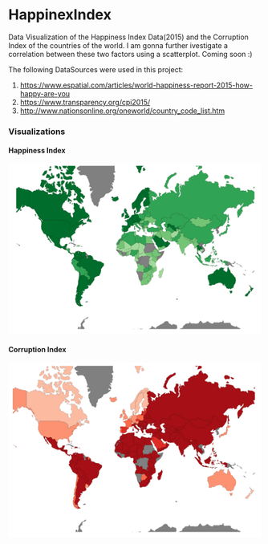# HappinexIndex

Data Visualization of the Happiness Index Data(2015) and the Corruption Index of the countries of the world.
I am gonna further ivestigate a correlation between these two factors using a scatterplot. Coming soon :)

The following DataSources were used in this project: 

1. https://www.espatial.com/articles/world-happiness-report-2015-how-happy-are-you
2. https://www.transparency.org/cpi2015/
3. http://www.nationsonline.org/oneworld/country_code_list.htm


### Visualizations

#### Happiness Index
![ScreenShot](https://github.com/AishPratap/HappinexIndex/blob/master/Resources/HappinessIndex.png)

#### Corruption Index
![ScreenShot](https://github.com/AishPratap/HappinexIndex/blob/master/Resources/CorruptionIndex.png)

